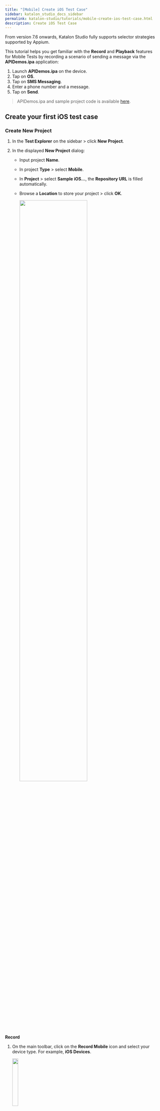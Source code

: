 ```yaml
---
title: "[Mobile] Create iOS Test Case"
sidebar: katalon_studio_docs_sidebar
permalink: katalon-studio/tutorials/mobile-create-ios-test-case.html
description: Create iOS Test Case 
---
```


From version 7.6 onwards, Katalon Studio fully supports selector strategies supported by Appium. 

This tutorial helps you get familiar with the **Record** and **Playback** features for Mobile Tests by recording a scenario of sending a message via the **APIDemos.ipa** application:

1. Launch **APIDemos.ipa** on the device.
2. Tap on **OS**.
3. Tap on **SMS Messaging**.
4. Enter a phone number and a message.
5. Tap on **Send**.

> APIDemos.ipa and sample project code is available [here](https://github.com/katalon-studio-samples/ios-mobile-tests).


## Create your first iOS test case

### Create New Project

1. In the **Test Explorer** on the sidebar > click **New Project**.

2. In the displayed **New Project** dialog:

   - Input project **Name**.
   - In project **Type** > select **Mobile**.
   - In **Project** > select **Sample iOS...**, the **Repository URL** is filled automatically.
   - Browse a **Location** to store your project > click **OK**.

      <img src="https://github.com/katalon-studio/docs-images/raw/master/katalon-studio/docs/mobile-recorder-76/iOS/create-new-project-with-sample-project.png" width=70%>
**Record**

1. On the main toolbar, click on the **Record Mobile** icon and select your device type. For example, **iOS Devices**.

   <img src="https://github.com/katalon-studio/docs-images/raw/master/katalon-studio/docs/mobile-recorder-76/iOS/record-iOS.png" width=20%>

2. In the displayed **Mobile Recorder** dialog, specify the information at the **Configurations** section:

   <img src="https://github.com/katalon-studio/docs-images/raw/master/katalon-studio/docs/mobile-recorder-76/iOS/configuration.png" width=50%>

   * **Device Name**: select one of your connected iOS  devices.
   * **Start with**: select **Application File** in the drop-down list.
   * **Application File**: Browse **Coffee Timer.ips**.

3. Click **Start** to begin recording your test case: 

   * Wait until the AUT is launched. 
   * The **Device View** and **All Objects** are ready for you to interact with the application.

4. The recorded steps and captured objects will be generated respectively in **Recorded Actions** and **Captured Objects**.

5. Stop recording and save your script.

> Click [here](https://docs.katalon.com/katalon-studio/docs/mobile-recorder-tutorials.html) for a detailed tutorial.






## Create first iOS Test Case

1. Click <img alt="Native Windows Recorder without coordinates" src="https://github.com/katalon-studio/docs-images/raw/master/katalon-studio/docs/record-web-utility/Screen-Shot-2018-06-27-at-09.41.37.png" width=5%> icon to open Katalon Web Utility. The *Web recorder* dialog will be displayed.
2. Enter a URL of your web application (e.g., https://amazon.com/) and select a browser to start recording. The browser instance will be launched automatically.
3. Once the web page is loaded, interact with its elements. Your interaction will be generated automatically in Recorded Actions.
4. To stop recording, click *Stop* or go straight to *Save Script*. The browser will be closed automatically.
5. Choose where to store your script in the *Add element to Object Repository* dialog and click *OK*.
6. Input Name, Descripton and Tag (if any) in the *Test Case* dialog and click *OK*. Your test case is successfully created.
